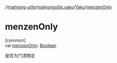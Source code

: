 //[mahjong-utils](../../../index.md)/[mahjongutils.yaku](../index.md)/[Yaku](index.md)/[menzenOnly](menzen-only.md)

# menzenOnly

[common]\
val [menzenOnly](menzen-only.md): [Boolean](https://kotlinlang.org/api/latest/jvm/stdlib/kotlin/-boolean/index.html)

是否为门清限定
